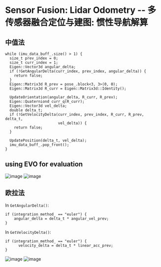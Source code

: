 # Sensor Fusion: Lidar Odometry -- 多传感器融合定位与建图: 惯性导航解算

## 中值法
```
while (imu_data_buff_.size() > 1) {
  size_t prev_index = 0; 
  size_t curr_index = 1; 
  Eigen::Vector3d angular_delta;
  if (!GetAngularDelta(curr_index, prev_index, angular_delta)) {
    return false;
  }
  Eigen::Matrix3d R_prev = pose_.block<3, 3>(0, 0);
  Eigen::Matrix3d R_curr = Eigen::Matrix3d::Identity();

  UpdateOrientation(angular_delta, R_curr, R_prev);
  Eigen::Quaterniond curr_q(R_curr);
  Eigen::Vector3d vel_delta;
  double delta_t;
  if (!GetVelocityDelta(curr_index, prev_index, R_curr, R_prev, delta_t,
                        vel_delta)) {
    return false;
  }

  UpdatePosition(delta_t, vel_delta);
  imu_data_buff_.pop_front();
}
```
## using EVO for evaluation
![image](https://user-images.githubusercontent.com/11698181/152662207-391f2d49-9a93-4c96-84c9-c2d5c9f09f4a.png)
![image](https://user-images.githubusercontent.com/11698181/152662224-f93ae0d8-c563-4622-97b8-7149cfe7ad04.png)


## 欧拉法
In `GetAngularDelta()`: 
```
if (integration_method_ == "euler") {
    angular_delta = delta_t * angular_vel_prev;  
}
```
In `GetVelocityDelta()`: 
```
if (integration_method_ == "euler") {
      velocity_delta = delta_t * linear_acc_prev;
}
```
![image](https://user-images.githubusercontent.com/11698181/152662590-9976d41f-792f-4fe2-a4d0-b630768d2c6d.png)
![image](https://user-images.githubusercontent.com/11698181/152662594-982aae8b-38b4-40a5-818f-4b70bbad0825.png)

